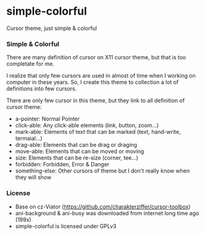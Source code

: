 # simple-colorful
Cursor theme, just simple & colorful

### Simple & Colorful

There are many definition of cursor on X11 cursor theme, but that is too completate for me.

I realize that only few cursors are used in almost of time when I working on computer in these years.
So, I create this theme to collection a lot of definitions into few cursors.

There are only few cursor in this theme, but they link to all definition of cursor theme:
 * a-pointer: Normal Pointer
 * click-able: Any click-able elements (link, button, zoom...)
 * mark-able: Elements of text that can be marked (text, hand-write, termaial...)
 * drag-able: Elements that can be drag or draging
 * move-able: Elements that can be moved or moving
 * size: Elements that can be re-size (corner, tee...)
 * forbidden: Forbidden, Error & Danger
 * something-else: Other cursors of theme but I don't really know when they will show

### License
 * Base on cz-Viator (https://github.com/charakterziffer/cursor-toolbox)
 * ani-background & ani-busy was downloaded from internet long time ago (199x)
 * simple-colorful is licensed under GPLv3


